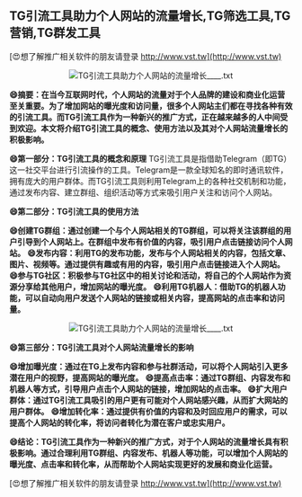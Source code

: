 ## **TG引流工具助力个人网站的流量增长,TG筛选工具,TG营销,TG群发工具**

[😍想了解推广相关软件的朋友请登录 http://www.vst.tw](http://www.vst.tw)

 <center><img src="https://vst.tw/MP4/tuiguang/png/5.png" alt="TG引流工具助力个人网站的流量增长____.txt"></center>

**😄摘要：在当今互联网时代，个人网站的流量对于个人品牌的建设和商业化运营至关重要。为了增加网站的曝光度和访问量，很多个人网站主们都在寻找各种有效的引流工具。而TG引流工具作为一种新兴的推广方式，正在越来越多的人中间受到欢迎。本文将介绍TG引流工具的概念、使用方法以及其对个人网站流量增长的积极影响。**

**😄第一部分：TG引流工具的概念和原理**
TG引流工具是指借助Telegram（即TG）这一社交平台进行引流操作的工具。Telegram是一款全球知名的即时通讯软件，拥有庞大的用户群体。而TG引流工具则利用Telegram上的各种社交机制和功能，通过发布内容、建立群组、组织活动等方式来吸引用户关注和访问个人网站。

**😄第二部分：TG引流工具的使用方法**

**😄创建TG群组：通过创建一个与个人网站相关的TG群组，可以将关注该群组的用户引导到个人网站上。在群组中发布有价值的内容，吸引用户点击链接访问个人网站。**
**😄发布内容：利用TG的发布功能，发布与个人网站相关的内容，包括文章、图片、视频等。通过提供有趣或有用的内容，吸引用户点击链接进入个人网站。**
**😄参与TG社区：积极参与TG社区中的相关讨论和活动，将自己的个人网站作为资源分享给其他用户，增加网站的曝光度。**
**😄利用TG机器人：借助TG的机器人功能，可以自动向用户发送个人网站的链接或相关内容，提高网站的点击率和访问量。**

 <center><img src="https://vst.tw/MP4/tuiguang/png/8.png" alt="TG引流工具助力个人网站的流量增长____.txt"></center>

**😄第三部分：TG引流工具对个人网站流量增长的影响**

**😄增加曝光度：通过在TG上发布内容和参与社群活动，可以将个人网站引入更多潜在用户的视野，提高网站的曝光度。**
**😄提高点击率：通过TG群组、内容发布和机器人等方式，引导用户点击个人网站的链接，增加网站的点击率。**
**😄扩大用户群体：通过TG引流工具吸引的用户更有可能对个人网站感兴趣，从而扩大网站的用户群体。**
**😄增加转化率：通过提供有价值的内容和及时回应用户的需求，可以提高个人网站的转化率，将访问者转化为潜在客户或忠实用户。**

**😄结论：TG引流工具作为一种新兴的推广方式，对于个人网站的流量增长具有积极影响。通过合理利用TG群组、内容发布、机器人等功能，可以增加个人网站的曝光度、点击率和转化率，从而帮助个人网站实现更好的发展和商业化运营。**

[😍想了解推广相关软件的朋友请登录 http://www.vst.tw](http://www.vst.tw)



